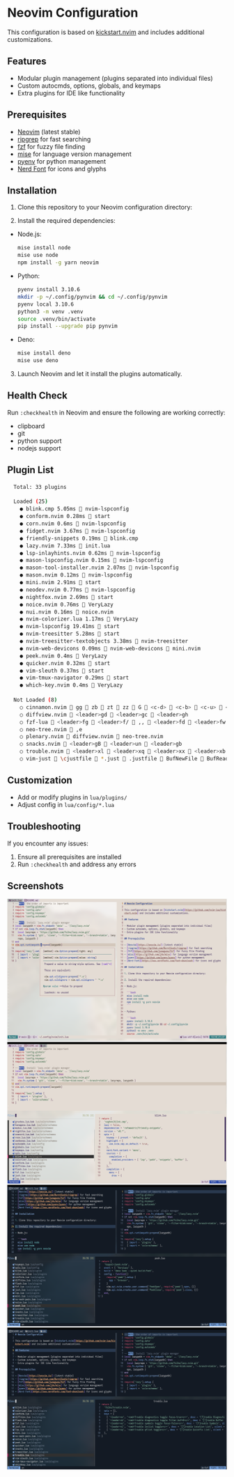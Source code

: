 # Neovim Configuration

This configuration is based on [kickstart.nvim](https://github.com/nvim-lua/kickstart.nvim) and includes additional customizations.

## Features

- Modular plugin management (plugins separated into individual files)
- Custom autocmds, options, globals, and keymaps
- Extra plugins for IDE like functionality

## Prerequisites

- [Neovim](https://neovim.io/) (latest stable)
- [ripgrep](https://github.com/BurntSushi/ripgrep) for fast searching
- [fzf](https://github.com/junegunn/fzf) for fuzzy file finding
- [mise](https://github.com/jdx/mise) for language version management
- [pyenv](https://github.com/pyenv/pyenv) for python management
- [Nerd Font](https://www.nerdfonts.com/font-downloads) for icons and glyphs

## Installation

1. Clone this repository to your Neovim configuration directory:

2. Install the required dependencies:

- Node.js:

  ```bash
  mise install node
  mise use node
  npm install -g yarn neovim
  ```

- Python:

  ```bash
  pyenv install 3.10.6
  mkdir -p ~/.config/pynvim && cd ~/.config/pynvim
  pyenv local 3.10.6
  python3 -m venv .venv
  source .venv/bin/activate
  pip install --upgrade pip pynvim
  ```

- Deno:
  ```bash
  mise install deno
  mise use deno
  ```

3. Launch Neovim and let it install the plugins automatically.

## Health Check

Run `:checkhealth` in Neovim and ensure the following are working correctly:

- clipboard
- git
- python support
- nodejs support

## Plugin List

```bash
  Total: 33 plugins

  Loaded (25)
    ● blink.cmp 5.05ms  nvim-lspconfig
    ● conform.nvim 0.28ms  start
    ● corn.nvim 0.6ms  nvim-lspconfig
    ● fidget.nvim 3.67ms  nvim-lspconfig
    ● friendly-snippets 0.19ms  blink.cmp
    ● lazy.nvim 7.33ms  init.lua
    ● lsp-inlayhints.nvim 0.62ms  nvim-lspconfig
    ● mason-lspconfig.nvim 0.15ms  nvim-lspconfig
    ● mason-tool-installer.nvim 2.07ms  nvim-lspconfig
    ● mason.nvim 0.12ms  nvim-lspconfig
    ● mini.nvim 2.91ms  start
    ● neodev.nvim 0.77ms  nvim-lspconfig
    ● nightfox.nvim 2.69ms  start
    ● noice.nvim 0.76ms  VeryLazy
    ● nui.nvim 0.16ms  noice.nvim
    ● nvim-colorizer.lua 1.17ms  VeryLazy
    ● nvim-lspconfig 19.41ms  start
    ● nvim-treesitter 5.28ms  start
    ● nvim-treesitter-textobjects 3.38ms  nvim-treesitter
    ● nvim-web-devicons 0.09ms 󰢱 nvim-web-devicons  mini.nvim
    ● peek.nvim 0.4ms  VeryLazy
    ● quicker.nvim 0.32ms  start
    ● vim-sleuth 0.37ms  start
    ● vim-tmux-navigator 0.29ms  start
    ● which-key.nvim 0.4ms  VeryLazy

  Not Loaded (8)
    ○ cinnamon.nvim  gg  zb  zt  zz  G  <c-d>  <c-b>  <c-u>  <c-f>
    ○ diffview.nvim  <leader>gd  <leader>gc  <leader>gh
    ○ fzf-lua  <leader>fg  <leader>f/  ,,  <leader>fd  <leader>fw  <leader>fr  <leader><leader>  <leader>fp  <leader>fb  <leader>f.  ,r  <leader>fn  <leader>fh  <leader>ff  <C-P>
    ○ neo-tree.nvim  ,e
    ○ plenary.nvim  diffview.nvim  neo-tree.nvim
    ○ snacks.nvim  <leader>gB  <leader>un  <leader>gb
    ○ trouble.nvim  <leader>xl  <leader>xq  <leader>xx  <leader>xb  <leader>xs
    ○ vim-just  \cjustfile  *.just  .justfile  BufNewFile  BufReadPre
```

## Customization

- Add or modify plugins in `lua/plugins/`
- Adjust config in `lua/config/*.lua`

## Troubleshooting

If you encounter any issues:

1. Ensure all prerequisites are installed
2. Run `:checkhealth` and address any errors

## Screenshots

![Day Mode 1](screenshots/day1.png)
![Day Mode 2](screenshots/day2.png)
![Night Mode 1](screenshots/night1.png)
![Night Mode 2](screenshots/night2.png)
